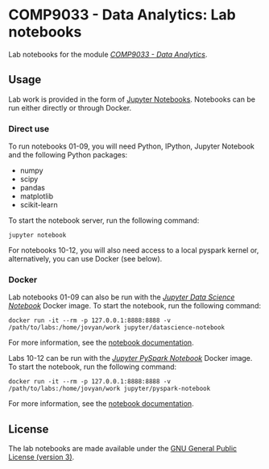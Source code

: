 # COMP9033 - Data Analytics: Lab notebooks

Lab notebooks for the module [*COMP9033 - Data Analytics*](http://courses.cit.ie/index.cfm/page/module/moduleId/11079).

## Usage

Lab work is provided in the form of [Jupyter Notebooks](https://jupyter.org/). Notebooks can be run either directly or through Docker.

### Direct use

To run notebooks 01-09, you will need Python, IPython, Jupyter Notebook and the following Python packages:

- numpy
- scipy
- pandas
- matplotlib
- scikit-learn

To start the notebook server, run the following command:

    jupyter notebook

For notebooks 10-12, you will also need access to a local pyspark kernel or, alternatively, you can use Docker (see below).

### Docker

Lab notebooks 01-09 can also be run with the [*Jupyter Data Science Notebook*](https://github.com/jupyter/docker-stacks/tree/master/datascience-notebook) Docker image. To start the notebook, run the following command:

    docker run -it --rm -p 127.0.0.1:8888:8888 -v /path/to/labs:/home/jovyan/work jupyter/datascience-notebook

For more information, see the [notebook documentation](https://github.com/jupyter/docker-stacks/tree/master/datascience-notebook).

Labs 10-12 can be run with the [*Jupyter PySpark Notebook*](https://github.com/jupyter/docker-stacks/tree/master/pyspark-notebook) Docker image. To start the notebook, run the following command:

    docker run -it --rm -p 127.0.0.1:8888:8888 -v /path/to/labs:/home/jovyan/work jupyter/pyspark-notebook

For more information, see the [notebook documentation](https://github.com/jupyter/docker-stacks/tree/master/pyspark-notebook).

## License

The lab notebooks are made available under the [GNU General Public License (version 3)](../LICENSE).
